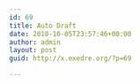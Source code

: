 ```yaml
---
id: 69
title: Auto Draft
date: 2010-10-05T23:57:46+00:00
author: admin
layout: post
guid: http://x.exedre.org/?p=69

---
```

